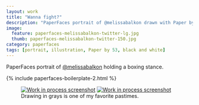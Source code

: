 ```yaml
---
layout: work
title: "Wanna fight?"
description: "PaperFaces portrait of @melissabalkon drawn with Paper by 53 on an iPad."
image: 
  feature: paperfaces-melissabalkon-twitter-lg.jpg
  thumb: paperfaces-melissabalkon-twitter-150.jpg
category: paperfaces
tags: [portrait, illustration, Paper by 53, black and white]
---
```


PaperFaces portrait of [@melissabalkon](http://twitter.com/melissabalkon) holding a boxing stance.

{% include paperfaces-boilerplate-2.html %}

<figure class="half">
	<a href="{{ site.url }}/images/paperfaces-melissabalkon-process-1-lg.jpg"><img src="{{ site.url }}/images/paperfaces-melissabalkon-process-1-600.jpg" alt="Work in process screenshot"></a>
	<a href="{{ site.url }}/images/paperfaces-melissabalkon-process-2-lg.jpg"><img src="{{ site.url }}/images/paperfaces-melissabalkon-process-2-600.jpg" alt="Work in process screenshot"></a>
	<figcaption>Drawing in grays is one of my favorite pastimes.</figcaption>
</figure>